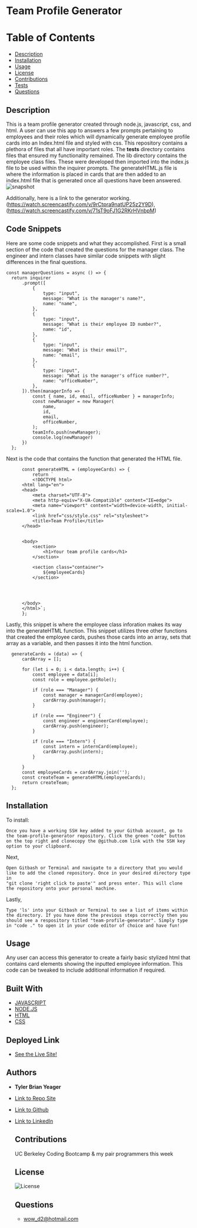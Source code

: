 # Team Profile Generator
  # Table of Contents
  * [Description](#description)
  * [Installation](#installation)
  * [Usage](#usage)
  * [License](#license)
  * [Contributions](#contributions)
  * [Tests](#tests)
  * [Questions](#questions)
  
  ## Description  
  This is a team profile generator created through node.js, javascript, css, and html. A user can use this app to answers a few prompts pertaining to employees and their roles which will dynamically generate employee profile cards into an Index.html file and styled with css. This repository contains a plethora of files that all have important roles. The __tests__ directory contains files that ensured my functionality remained. The lib directory contains the employee class files. These were developed then imported into the index.js file to be used within the inquirer prompts. The generateHTML.js file is where the information is placed in cards that are then added to an index.html file that is generated once all questions have been answered.  
![snapshot](https://user-images.githubusercontent.com/89880190/137998048-7e64e173-8892-407c-9b8e-6023f097a29d.png)


  Additionally, here is a link to the generator working. 
  (https://watch.screencastify.com/v/9rCtpra9natUP25z2Y9D), (https://watch.screencastify.com/v/71sT9oFJ1G2RKrHVnbpM)


  ## Code Snippets
  Here are some code snippets and what they accomplished. First is a small section of the code that created the questions for the manager class. The engineer and intern classes have similar code snippets with slight differences in the final questions.
  ```
  const managerQuestions = async () => {
    return inquirer
        .prompt([
            {
                type: "input",
                message: "What is the manager's name?",
                name: "name",
            },
            {
                type: "input",
                message: "What is their employee ID number?",
                name: "id",
            },
            {
                type: "input",
                message: "What is their email?",
                name: "email",
            },
            {
                type: "input",
                message: "What is the manager's office number?",
                name: "officeNumber",
            },
        ]).then(managerInfo => {
            const { name, id, email, officeNumber } = managerInfo;
            const newManager = new Manager(
                name,
                id,
                email,
                officeNumber,
            );
            teamInfo.push(newManager);
            console.log(newManager)
        })
    };
  ```

  Next is the code that contains the function that generated the HTML file.  
  ```
        const generateHTML = (employeeCards) => {
            return `
            <!DOCTYPE html>
        <html lang="en">
        <head>
            <meta charset="UTF-8">
            <meta http-equiv="X-UA-Compatible" content="IE=edge">
            <meta name="viewport" content="width=device-width, initial-scale=1.0">
            <link href="css/style.css" rel="stylesheet">
            <title>Team Profile</title>
        </head>


        <body>
            <section>
                <h1>Your team profile cards</h1>
            </section>

            <section class="container">
                ${employeeCards}
            </section>




        </body>
        </html>`;
        };  
  ```

  Lastly, this snippet is where the employee class inforation makes its way into the generateHTML function. This snippet utilizes three other functions that created the employee cards, pushes those cards into an array, sets that array as a variable, and then passes it into the html function.
  ```
    generateCards = (data) => {
        cardArray = [];

        for (let i = 0; i < data.length; i++) {
            const employee = data[i];
            const role = employee.getRole();

            if (role === "Manager") {
                const manager = managerCard(employee);
                cardArray.push(manager);
            }

            if (role === "Engineer") {
                const engineer = engineerCard(employee);
                cardArray.push(engineer);
            }

            if (role === "Intern") {
                const intern = internCard(employee);
                cardArray.push(intern);
            }
        
        }   
        const employeeCards = cardArray.join('');
        const createTeam = generateHTML(employeeCards);
        return createTeam; 
    };
  ```

  ## Installation
  To install:
  ```
  Once you have a working SSH key added to your Github account, go to the team-profile-generator repository. Click the green "code" button on the top right and clonecopy the @github.com link with the SSH key option to your clipboard. 
  ```

  Next, 
  ```
  Open Gitbash or Terminal and navigate to a directory that you would like to add the cloned repository. Once in your desired directory type in
  "git clone 'right click to paste'" and press enter. This will clone the repository onto your personal machine.
  ```
  Lastly, 
  ```
  Type 'ls' into your Gitbash or Terminal to see a list of items within the directory. If you have done the previous steps correctly then you should see a respository titled "team-profile-generator". Simply type in "code ." to open it in your code editor of choice and have fun!

  ```

  ## Usage
  Any user can access this generator to create a fairly basic stylized html that contains card elements showing the inputted employee information. This code can be tweaked to include additional information if required. 

  ## Built With
  * [JAVASCRIPT](https://developer.mozilla.org/en-US/docs/Web/JavaScript)
  * [NODE.JS](https://nodejs.org/en/)
  * [HTML](https://developer.mozilla.org/en-US/docs/Web/HTML)
  * [CSS](https://www.w3schools.com/css/)

  ## Deployed Link
* [See the Live Site!](https://tylerbyeager.github.io/team-pofile-generator/) 

## Authors

* **Tyler Brian Yeager**

- [Link to Repo Site](https://github.com/TylerBYeager/team-profile-generator)
- [Link to Github](https://github.com/TylerBYeager/tylerbyeager.github.io)
- [Link to LinkedIn](https://www.linkedin.com/in/tyler-yeager-611926213/)

  ## Contributions

  UC Berkeley Coding Bootcamp & my pair programmers this week

  ## License
  ![License](https://img.shields.io/badge/License-Apache-blue.svg)

  ## Questions
  - wow_d2@hotmail.com
